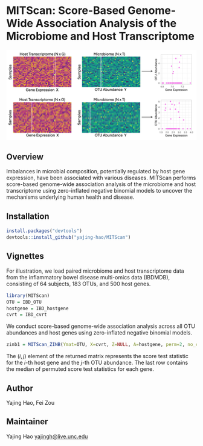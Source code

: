 # MITScan: Score-Based Genome-Wide Association Analysis of the Microbiome and Host Transcriptome

![Schematic Representation of MITScan Workflow](./images/MITScan.png)

## Overview

Imbalances in microbial composition, potentially regulated by host gene expression, have been associated with various diseases.
MITScan performs score-based genome-wide association analysis of the microbiome and host transcriptome using zero-inflated negative binomial models to uncover the mechanisms underlying human health and disease. 

## Installation

```R
install.packages("devtools")
devtools::install_github("yajing-hao/MITScan")
```

## Vignettes

For illustration, we load paired microbiome and host transcriptome data from the inflammatory bowel disease multi-omics data (IBDMDB), consisting of 64 subjects, 183 OTUs, and 500 host genes.

```R
library(MITScan)
OTU = IBD_OTU
hostgene = IBD_hostgene
cvrt = IBD_cvrt
```

We conduct score-based genome-wide association analysis across all OTU abundances and host genes using zero-inflated negative binomial models.

```R
zinb1 = MITScan_ZINB(Ymat=OTU, X=cvrt, Z=NULL, A=hostgene, perm=2, no_cores=8, seed=1)
```

The ($i,j$) element of the returned matrix represents the score test statistic for the $i$-th host gene and the $j$-th OTU abundance. The last row contains the median of permuted score test statistics for each gene.

## Author
Yajing Hao, Fei Zou

## Maintainer
Yajing Hao <yajingh@live.unc.edu>
